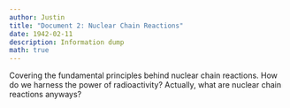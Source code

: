 ```yaml
---
author: Justin
title: "Document 2: Nuclear Chain Reactions"
date: 1942-02-11
description: Information dump
math: true
---
```


Covering the fundamental principles behind nuclear chain reactions. How do we harness the power of radioactivity? Actually, what are nuclear chain reactions anyways?
<!--more-->
